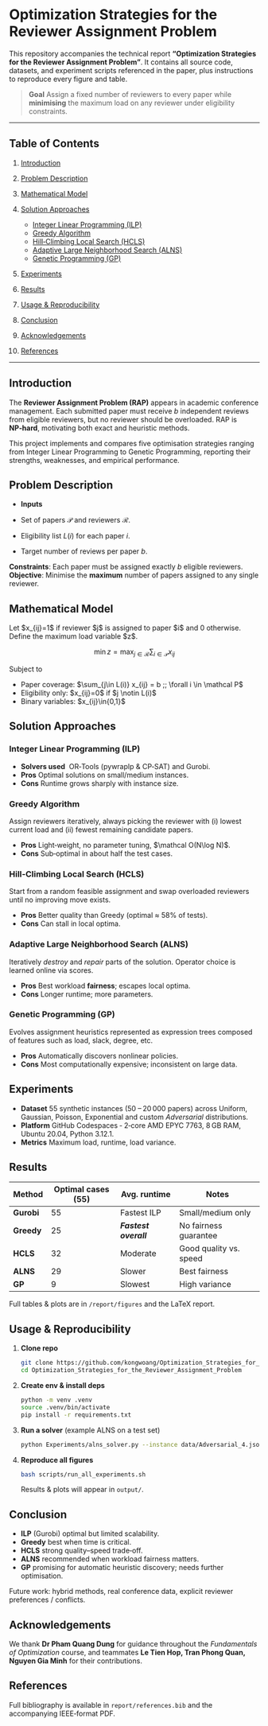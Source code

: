 # Optimization Strategies for the Reviewer Assignment Problem

This repository accompanies the technical report **“Optimization Strategies for the Reviewer Assignment Problem”**. It contains all source code, datasets, and experiment scripts referenced in the paper, plus instructions to reproduce every figure and table.

> **Goal**
> Assign a fixed number of reviewers to every paper while **minimising** the maximum load on any reviewer under eligibility constraints.

---

## Table of Contents

1. [Introduction](#introduction)
2. [Problem Description](#problem-description)
3. [Mathematical Model](#mathematical-model)
4. [Solution Approaches](#solution-approaches)

   * [Integer Linear Programming (ILP)](#integer-linear-programming-ilp)
   * [Greedy Algorithm](#greedy-algorithm)
   * [Hill‑Climbing Local Search (HCLS)](#hill-climbing-local-search-hcls)
   * [Adaptive Large Neighborhood Search (ALNS)](#adaptive-large-neighborhood-search-alns)
   * [Genetic Programming (GP)](#genetic-programming-gp)
5. [Experiments](#experiments)
6. [Results](#results)
7. [Usage & Reproducibility](#usage--reproducibility)
8. [Conclusion](#conclusion)
9. [Acknowledgements](#acknowledgements)
10. [References](#references)

---

## Introduction

The **Reviewer Assignment Problem (RAP)** appears in academic conference management. Each submitted paper must receive *b* independent reviews from eligible reviewers, but no reviewer should be overloaded. RAP is **NP‑hard**, motivating both exact and heuristic methods.

This project implements and compares five optimisation strategies ranging from Integer Linear Programming to Genetic Programming, reporting their strengths, weaknesses, and empirical performance.

## Problem Description

* **Inputs**

* Set of papers $\mathcal{P}$ and reviewers $\mathcal{R}$.
* Eligibility list $L(i)$ for each paper $i$.
* Target number of reviews per paper $b$.

**Constraints**: Each paper must be assigned exactly $b$ eligible reviewers.  
**Objective**: Minimise the **maximum** number of papers assigned to any single reviewer.


## Mathematical Model

Let \$x\_{ij}=1\$ if reviewer \$j\$ is assigned to paper \$i\$ and 0 otherwise. Define the maximum load variable \$z\$.

```math
\min z = \max_{j \in \mathcal R} \sum_{i \in \mathcal P} x_{ij}
```

Subject to

* Paper coverage: \$\sum\_{j\in L(i)} x\_{ij} = b ;; \forall i \in \mathcal P\$
* Eligibility only: \$x\_{ij}=0\$ if \$j \notin L(i)\$
* Binary variables: \$x\_{ij}\in{0,1}\$

## Solution Approaches

### Integer Linear Programming (ILP)

* **Solvers used**  OR‑Tools (pywraplp & CP‑SAT) and Gurobi.
* **Pros** Optimal solutions on small/medium instances.
* **Cons** Runtime grows sharply with instance size.

### Greedy Algorithm

Assign reviewers iteratively, always picking the reviewer with (i) lowest current load and (ii) fewest remaining candidate papers.

* **Pros** Light‑weight, no parameter tuning, \$\mathcal O(N\log N)\$.
* **Cons** Sub‑optimal in about half the test cases.

### Hill‑Climbing Local Search (HCLS)

Start from a random feasible assignment and swap overloaded reviewers until no improving move exists.

* **Pros** Better quality than Greedy (optimal ≈ 58% of tests).
* **Cons** Can stall in local optima.

### Adaptive Large Neighborhood Search (ALNS)

Iteratively *destroy* and *repair* parts of the solution. Operator choice is learned online via scores.

* **Pros** Best workload **fairness**; escapes local optima.
* **Cons** Longer runtime; more parameters.

### Genetic Programming (GP)

Evolves assignment heuristics represented as expression trees composed of features such as load, slack, degree, etc.

* **Pros** Automatically discovers nonlinear policies.
* **Cons** Most computationally expensive; inconsistent on large data.

## Experiments

* **Dataset** 55 synthetic instances (50 – 20 000 papers) across Uniform, Gaussian, Poisson, Exponential and custom *Adversarial* distributions.
* **Platform** GitHub Codespaces ‑ 2‑core AMD EPYC 7763, 8 GB RAM, Ubuntu 20.04, Python 3.12.1.
* **Metrics** Maximum load, runtime, load variance.

## Results

| Method     | Optimal cases (55) | Avg. runtime          | Notes                  |
| ---------- | ------------------ | --------------------- | ---------------------- |
| **Gurobi** | 55                 | Fastest ILP           | Small/medium only      |
| **Greedy** | 25                 | ***Fastest overall*** | No fairness guarantee  |
| **HCLS**   | 32                 | Moderate              | Good quality vs. speed |
| **ALNS**   | 29                 | Slower                | Best fairness          |
| **GP**     | 9                  | Slowest               | High variance          |

Full tables & plots are in `/report/figures` and the LaTeX report.

## Usage & Reproducibility

1. **Clone repo**

   ```bash
   git clone https://github.com/kongwoang/Optimization_Strategies_for_the_Reviewer_Assignment_Problem.git
   cd Optimization_Strategies_for_the_Reviewer_Assignment_Problem
   ```
2. **Create env & install deps**

   ```bash
   python -m venv .venv
   source .venv/bin/activate
   pip install -r requirements.txt
   ```
3. **Run a solver** (example ALNS on a test set)

   ```bash
   python Experiments/alns_solver.py --instance data/Adversarial_4.json --iters 1000
   ```
4. **Reproduce all figures**

   ```bash
   bash scripts/run_all_experiments.sh
   ```

   Results & plots will appear in `output/`.

## Conclusion

* **ILP** (Gurobi) optimal but limited scalability.
* **Greedy** best when time is critical.
* **HCLS** strong quality–speed trade‑off.
* **ALNS** recommended when workload fairness matters.
* **GP** promising for automatic heuristic discovery; needs further optimisation.

Future work: hybrid methods, real conference data, explicit reviewer preferences / conflicts.

## Acknowledgements

We thank **Dr Pham Quang Dung** for guidance throughout the *Fundamentals of Optimization* course, and teammates **Le Tien Hop, Tran Phong Quan, Nguyen Gia Minh** for their contributions.

## References

Full bibliography is available in `report/references.bib` and the accompanying IEEE‑format PDF.
